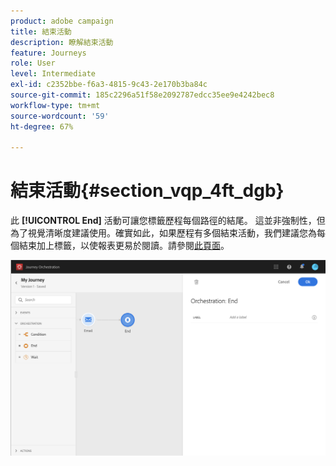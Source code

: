 ```yaml
---
product: adobe campaign
title: 結束活動
description: 瞭解結束活動
feature: Journeys
role: User
level: Intermediate
exl-id: c2352bbe-f6a3-4815-9c43-2e170b3ba84c
source-git-commit: 185c2296a51f58e2092787edcc35ee9e4242bec8
workflow-type: tm+mt
source-wordcount: '59'
ht-degree: 67%

---
```


# 結束活動{#section_vqp_4ft_dgb}

此 **[!UICONTROL End]** 活動可讓您標籤歷程每個路徑的結尾。 這並非強制性，但為了視覺清晰度建議使用。確實如此，如果歷程有多個結束活動，我們建議您為每個結束加上標籤，以使報表更易於閱讀。請參閱[此頁面](../reporting/about-journey-reports.md)。

![](../assets/journey54.png)
